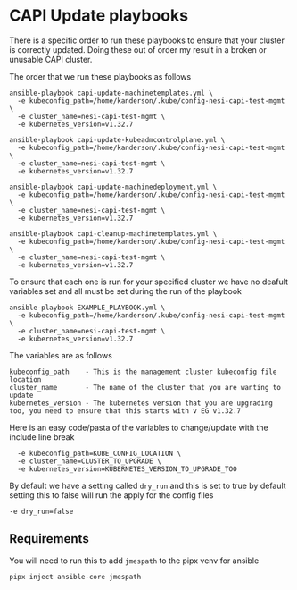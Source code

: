 # CAPI Update playbooks

There is a specific order to run these playbooks to ensure that your cluster is correctly updated. Doing these out of order my result in a broken or unusable CAPI cluster.

The order that we run these playbooks as follows

```
ansible-playbook capi-update-machinetemplates.yml \
  -e kubeconfig_path=/home/kanderson/.kube/config-nesi-capi-test-mgmt \
  -e cluster_name=nesi-capi-test-mgmt \
  -e kubernetes_version=v1.32.7

ansible-playbook capi-update-kubeadmcontrolplane.yml \
  -e kubeconfig_path=/home/kanderson/.kube/config-nesi-capi-test-mgmt \
  -e cluster_name=nesi-capi-test-mgmt \
  -e kubernetes_version=v1.32.7

ansible-playbook capi-update-machinedeployment.yml \
  -e kubeconfig_path=/home/kanderson/.kube/config-nesi-capi-test-mgmt \
  -e cluster_name=nesi-capi-test-mgmt \
  -e kubernetes_version=v1.32.7

ansible-playbook capi-cleanup-machinetemplates.yml \
  -e kubeconfig_path=/home/kanderson/.kube/config-nesi-capi-test-mgmt \
  -e cluster_name=nesi-capi-test-mgmt \
  -e kubernetes_version=v1.32.7
```

To ensure that each one is run for your specified cluster we have no deafult variables set and all must be set during the run of the playbook

```
ansible-playbook EXAMPLE_PLAYBOOK.yml \
  -e kubeconfig_path=/home/kanderson/.kube/config-nesi-capi-test-mgmt \
  -e cluster_name=nesi-capi-test-mgmt \
  -e kubernetes_version=v1.32.7
```

The variables are as follows
```
kubeconfig_path    - This is the management cluster kubeconfig file location
cluster_name       - The name of the cluster that you are wanting to update
kubernetes_version - The kubernetes version that you are upgrading too, you need to ensure that this starts with v EG v1.32.7
```

Here is an easy code/pasta of the variables to change/update with the include line break
```
  -e kubeconfig_path=KUBE_CONFIG_LOCATION \
  -e cluster_name=CLUSTER_TO_UPGRADE \
  -e kubernetes_version=KUBERNETES_VERSION_TO_UPGRADE_TOO
```

By default we have a setting called `dry_run` and this is set to true by default setting this to false will run the apply for the config files
```
-e dry_run=false
```

## Requirements

You will need to run this to add `jmespath` to the pipx venv for ansible

```
pipx inject ansible-core jmespath
```